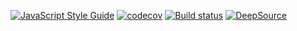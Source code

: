 [![JavaScript Style Guide](https://img.shields.io/badge/code_style-standard-brightgreen.svg)](https://standardjs.com)
[![codecov](https://codecov.io/gh/overdoll/codebase/branch/master/graph/badge.svg?token=EMUCZF62B2)](https://codecov.io/gh/overdoll/codebase)
[![Build status](https://badge.buildkite.com/a8f0bd6bce243d39c7a1b744f8b388e246176f5336571b75b8.svg)](https://buildkite.com/overdoll/codebase)
[![DeepSource](https://deepsource.io/gh/overdoll/codebase.svg/?label=active+issues&show_trend=true&token=tfugidnAZJEbaRm-kxjLgV9L)](https://deepsource.io/gh/overdoll/codebase/?ref=repository-badge)
